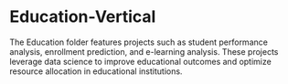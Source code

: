 # Education-Vertical
 The Education folder features projects such as student performance analysis, enrollment prediction, and e-learning analysis. These projects leverage data science to improve educational outcomes and optimize resource allocation in educational institutions.
